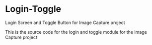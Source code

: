 # Login-Toggle
Login Screen and Toggle Button for Image Capture project

This is the source code for the login and toggle module for the Image Capture project
